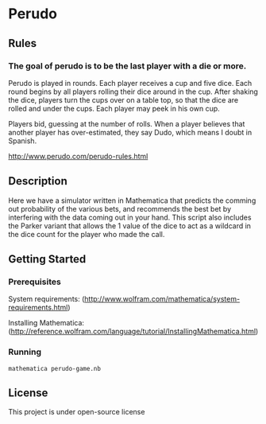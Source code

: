 # Perudo

## Rules
### The goal  of perudo is to be the last player with a die or more. 

Perudo is played in rounds. Each player receives a cup and five dice. 
Each round begins by all players rolling their dice around in the cup. 
After shaking the dice, players turn the cups over on a table top, so 
that the dice are rolled and under the cups. Each player may peek in 
his own cup. 

Players bid, guessing at the number of rolls. 
When a player believes that another player has over-estimated, 
they say Dudo, which means I doubt in Spanish. 

http://www.perudo.com/perudo-rules.html

## Description  
Here we have a simulator written in Mathematica that predicts the comming out probability of the various bets, 
and recommends the best bet by interfering with the data coming out in your hand.
This script also includes the Parker variant that allows the 1 value of the dice to act as a wildcard 
in the dice count for the player who made the call. 

## Getting Started

### Prerequisites

System requirements:
(http://www.wolfram.com/mathematica/system-requirements.html)

Installing Mathematica:
(http://reference.wolfram.com/language/tutorial/InstallingMathematica.html)


### Running

```
mathematica perudo-game.nb
```

## License

This project is under open-source license
